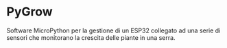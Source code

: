 # PyGrow

Software MicroPython per la gestione di un ESP32 collegato ad una serie di sensori che monitorano la crescita delle piante in una serra.
 

